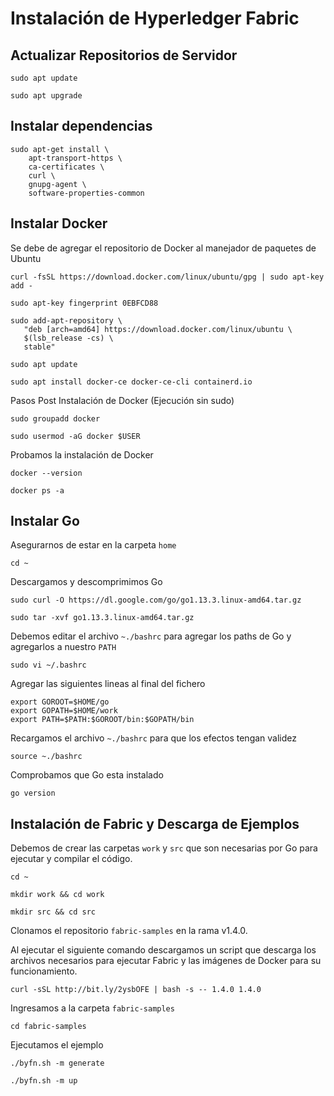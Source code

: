 # Instalación de Hyperledger Fabric

## Actualizar Repositorios de Servidor

```
sudo apt update
```
```
sudo apt upgrade
```

## Instalar dependencias

```
sudo apt-get install \
    apt-transport-https \
    ca-certificates \
    curl \
    gnupg-agent \
    software-properties-common
```

## Instalar Docker

Se debe de agregar el repositorio de Docker al manejador de paquetes de Ubuntu

```
curl -fsSL https://download.docker.com/linux/ubuntu/gpg | sudo apt-key add -

sudo apt-key fingerprint 0EBFCD88

sudo add-apt-repository \
   "deb [arch=amd64] https://download.docker.com/linux/ubuntu \
   $(lsb_release -cs) \
   stable"

sudo apt update

sudo apt install docker-ce docker-ce-cli containerd.io

```

Pasos Post Instalación de Docker (Ejecución sin sudo)

```
sudo groupadd docker

sudo usermod -aG docker $USER
```


Probamos la instalación de Docker

```
docker --version

docker ps -a

```

## Instalar Go

Asegurarnos de estar en la carpeta `home`

```
cd ~
```
Descargamos y descomprimimos Go

```
sudo curl -O https://dl.google.com/go/go1.13.3.linux-amd64.tar.gz

sudo tar -xvf go1.13.3.linux-amd64.tar.gz

```

Debemos editar el archivo `~./bashrc` para agregar los paths de Go y agregarlos a nuestro `PATH`

```
sudo vi ~/.bashrc
```

Agregar las siguientes lineas al final del fichero

```
export GOROOT=$HOME/go
export GOPATH=$HOME/work
export PATH=$PATH:$GOROOT/bin:$GOPATH/bin
```

Recargamos el archivo `~./bashrc` para que los efectos tengan validez

```
source ~./bashrc
```

Comprobamos que Go esta instalado

```
go version

```

## Instalación de Fabric y Descarga de Ejemplos

Debemos de crear las carpetas `work` y `src` que son necesarias por Go para ejecutar y compilar el código.

```
cd ~

mkdir work && cd work

mkdir src && cd src
```

Clonamos el repositorio `fabric-samples` en la rama v1.4.0.

Al ejecutar el siguiente comando descargamos un script que descarga los archivos necesarios para ejecutar Fabric y las imágenes de Docker para su funcionamiento.

```
curl -sSL http://bit.ly/2ysbOFE | bash -s -- 1.4.0 1.4.0
```

Ingresamos a la carpeta `fabric-samples`

```
cd fabric-samples
```

Ejecutamos el ejemplo

```
./byfn.sh -m generate

./byfn.sh -m up
```


